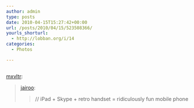 ```yaml
---
author: admin
type: posts
date: 2010-04-15T15:27:42+00:00
url: /posts/2010/04/15/523508366/
yourls_shorturl:
  - http://lobban.org/i/14
categories:
  - Photos

---
```

<div class="figure">
  <img src="https://andy.lobban.org/photo/1280/523508366/1/tumblr_l0vcseu3sZ1qz4h0b" alt="" />
</div>

[mxvltr][1]:

> [jairoo][2]:
> 
> > // iPad + Skype + retro handset = ridiculously fun mobile phone

 [1]: http://mxvltr.tumblr.com/post/523178608/jairoo-ipad-skype-retro-handset
 [2]: http://jairoo.tumblr.com/post/520826769/ipad-skype-retro-handset-ridiculously-fun